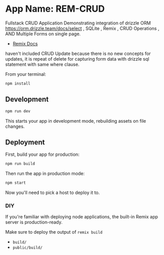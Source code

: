 # App Name: REM-CRUD

Fullstack  CRUD Application Demonstrating  integration of 
drizzle ORM https://orm.drizzle.team/docs/select ,
SQLite ,
Remix , 
CRUD Operations , 
AND Multiple Forms on single page.  

- [Remix Docs](https://remix.run/docs)

haven't included  CRUD Update because there is no new concepts for updates,
it is repeat of delete for capturing  form data  with drizzle  sql statement
with same where clause.

From your terminal:

```sh
npm install
```
## Development 

```sh
npm run dev
```

This starts your app in development mode, rebuilding assets on file changes.

## Deployment

First, build your app for production:

```sh
npm run build
```

Then run the app in production mode:

```sh
npm start
```

Now you'll need to pick a host to deploy it to.

### DIY

If you're familiar with deploying node applications, the built-in Remix app server is production-ready.

Make sure to deploy the output of `remix build`

- `build/`
- `public/build/`
